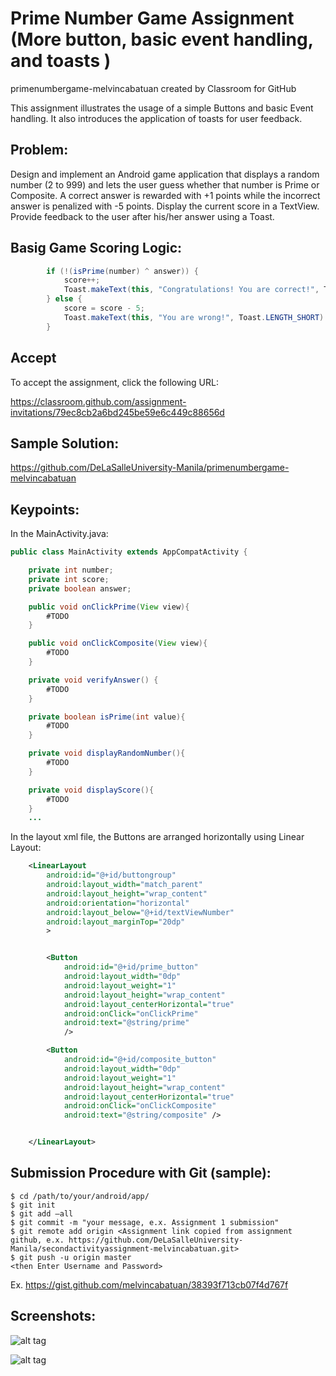 # Prime Number Game Assignment (More button, basic event handling, and toasts )

primenumbergame-melvincabatuan created by Classroom for GitHub

This assignment illustrates the usage of a simple Buttons and basic Event handling. It also introduces the application of toasts for user feedback.

## Problem:

Design and implement an Android game application that displays a random number (2 to 999) and lets the user guess whether that number is Prime or Composite. A correct answer is rewarded with +1 points while the incorrect answer is penalized with -5 points. Display the current score in a TextView. Provide feedback to the user after his/her answer using a Toast. 

## Basig Game Scoring Logic:

```Java
        if (!(isPrime(number) ^ answer)) {
            score++;
            Toast.makeText(this, "Congratulations! You are correct!", Toast.LENGTH_SHORT).show();
        } else {
            score = score - 5;
            Toast.makeText(this, "You are wrong!", Toast.LENGTH_SHORT).show();
        }
```


## Accept

To accept the assignment, click the following URL:

 https://classroom.github.com/assignment-invitations/79ec8cb2a6bd245be59e6c449c88656d  


## Sample Solution:

https://github.com/DeLaSalleUniversity-Manila/primenumbergame-melvincabatuan


## Keypoints:

In the MainActivity.java:

```Java
public class MainActivity extends AppCompatActivity {

    private int number;
    private int score;
    private boolean answer;

    public void onClickPrime(View view){
        #TODO
    }

    public void onClickComposite(View view){
        #TODO
    }

    private void verifyAnswer() {
        #TODO
    }

    private boolean isPrime(int value){
        #TODO
    }

    private void displayRandomNumber(){
        #TODO
    }

    private void displayScore(){
        #TODO
    }
    ...
```


In the layout xml file, the Buttons are arranged horizontally using Linear Layout:
```xml
    <LinearLayout
        android:id="@+id/buttongroup"
        android:layout_width="match_parent"
        android:layout_height="wrap_content"
        android:orientation="horizontal"
        android:layout_below="@+id/textViewNumber"
        android:layout_marginTop="20dp"
        >


        <Button
            android:id="@+id/prime_button"
            android:layout_width="0dp"
            android:layout_weight="1"
            android:layout_height="wrap_content"
            android:layout_centerHorizontal="true"
            android:onClick="onClickPrime"
            android:text="@string/prime"
            />

        <Button
            android:id="@+id/composite_button"
            android:layout_width="0dp"
            android:layout_weight="1"
            android:layout_height="wrap_content"
            android:layout_centerHorizontal="true"
            android:onClick="onClickComposite"
            android:text="@string/composite" />


    </LinearLayout>
```




## Submission Procedure with Git (sample): 

```shell
$ cd /path/to/your/android/app/
$ git init
$ git add –all
$ git commit -m "your message, e.x. Assignment 1 submission"
$ git remote add origin <Assignment link copied from assignment github, e.x. https://github.com/DeLaSalleUniversity-Manila/secondactivityassignment-melvincabatuan.git>
$ git push -u origin master
<then Enter Username and Password>
```

Ex. https://gist.github.com/melvincabatuan/38393f713cb07f4d767f  


## Screenshots:

![alt tag](https://github.com/BananaSpoon/PrimeNumberGame/blob/master/device-2015-10-04-200905.png)

![alt tag](https://github.com/BananaSpoon/PrimeNumberGame/blob/master/device-2015-10-04-200922.png)
